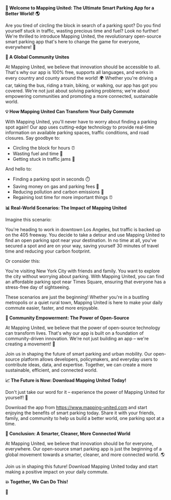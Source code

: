 **🚀 Welcome to Mapping United: The Ultimate Smart Parking App for a Better World! 🌎**

Are you tired of circling the block in search of a parking spot? Do you find yourself stuck in traffic, wasting precious time and fuel? Look no further! We're thrilled to introduce Mapping United, the revolutionary open-source smart parking app that's here to change the game for everyone, everywhere! 🚀

**👋 A Global Community Unites**

At Mapping United, we believe that innovation should be accessible to all. That's why our app is 100% free, supports all languages, and works in every country and county around the world! 🌍 Whether you're driving a car, taking the bus, riding a train, biking, or walking, our app has got you covered. We're not just about solving parking problems; we're about empowering communities and promoting a more connected, sustainable world.

**💡 How Mapping United Can Transform Your Daily Commute**

With Mapping United, you'll never have to worry about finding a parking spot again! Our app uses cutting-edge technology to provide real-time information on available parking spaces, traffic conditions, and road closures. Say goodbye to:

* Circling the block for hours ⏰
* Wasting fuel and time 🚗
* Getting stuck in traffic jams 🚧

And hello to:

* Finding a parking spot in seconds ⏱️
* Saving money on gas and parking fees 💸
* Reducing pollution and carbon emissions 🌿
* Regaining lost time for more important things ⏰

**📊 Real-World Scenarios: The Impact of Mapping United**

Imagine this scenario:

You're heading to work in downtown Los Angeles, but traffic is backed up on the 405 freeway. You decide to take a detour and use Mapping United to find an open parking spot near your destination. In no time at all, you've secured a spot and are on your way, saving yourself 30 minutes of travel time and reducing your carbon footprint.

Or consider this:

You're visiting New York City with friends and family. You want to explore the city without worrying about parking. With Mapping United, you can find an affordable parking spot near Times Square, ensuring that everyone has a stress-free day of sightseeing.

These scenarios are just the beginning! Whether you're in a bustling metropolis or a quiet rural town, Mapping United is here to make your daily commute easier, faster, and more enjoyable.

**🤝 Community Empowerment: The Power of Open-Source**

At Mapping United, we believe that the power of open-source technology can transform lives. That's why our app is built on a foundation of community-driven innovation. We're not just building an app – we're creating a movement! 🚀

Join us in shaping the future of smart parking and urban mobility. Our open-source platform allows developers, policymakers, and everyday users to contribute ideas, data, and expertise. Together, we can create a more sustainable, efficient, and connected world.

**📈 The Future is Now: Download Mapping United Today!**

Don't just take our word for it – experience the power of Mapping United for yourself! 🚀

Download the app from https://www.mapping-united.com and start enjoying the benefits of smart parking today. Share it with your friends, family, and community to help us build a better world, one parking spot at a time.

**🌟 Conclusion: A Smarter, Cleaner, More Connected World**

At Mapping United, we believe that innovation should be for everyone, everywhere. Our open-source smart parking app is just the beginning of a global movement towards a smarter, cleaner, and more connected world. 🌎

Join us in shaping this future! Download Mapping United today and start making a positive impact on your daily commute.

**💥 Together, We Can Do This!**

🚀